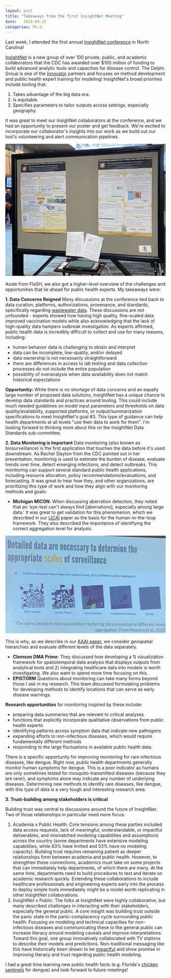 ```yaml
---
layout: post
title: "Takeaways from the first InsightNet Meeting"
date:   2024-04-25 
categories: Ph.D. 
---
```


Last week, I attended the first annual [InsightNet conference](https://insightnet.us/insight-net-annual-meeting-2024/) in North Carolina!

[InsightNet](https://www.cdc.gov/forecast-outbreak-analytics/partners/insightnet/index.html) is a new group of over 100 private, public, and academic collaborators that the CDC has awarded over $100 million of funding to build advanced analytic tools and capacities for disease control. The Delphi Group is one of the [Innovator](https://www.cdc.gov/forecast-outbreak-analytics/partners/insightnet/innovators.html) partners and focuses on method development and public health expert training for modeling! InsightNet's broad priorities include tooling that:
1. Takes advantage of the big data era.
2. Is equitable.
3. Specifies parameters to tailor outputs across settings, especially geography.  

It was great to meet our InsighNet collaborators at the conference, and we had an opportunity to present our poster and get feedback. We're excited to incorporate our collaborator's insights into our work as we build out our tool's volunteering and alert communication pipelines.

![Our Poster Setup](/assets/poster.png) 

Aside from FlaSH, we also got a higher-level overview of the challenges and opportunities that lie ahead for public health experts. My takeaways were: 

**1. Data Concerns Reigned**
Many discussions at the conference tied back to data curation, platforms, authorizations, provenance, and standards, specifically regarding [wastewater data](data.wastewaterscan). These discussions are not unfounded - experts showed how having high quality, fine-scaled data improved vaccination models while also acknowledging that the lack of high-quality data hampers outbreak investigation. As experts affirmed, public health data is incredibly difficult to collect and use for many reasons, including: 

- human behavior data is challenging to obtain and interpret
- data can be incomplete, low-quality, and/or delayed 
- data ownership is not necessarily straightforward  
- there are differences in access to lab testing and data collection processes do not include the entire population
- possibility of overanalysis when data availability does not match historical expectations

**Opportunity:** While there is no shortage of data concerns and an equally large number of proposed data solutions, InsightNet has a unique chance to develop data standards and practices around *tooling*. This could include much needed guidelines on model input parameters and thresholds on data quality/availability, supported platforms, or output/summarization specifications to meet InsightNet's goal #3. This type of guidance can help health departments at all levels "use their data to work for them". I'm looking forward to thinking more about this on the InsightNet Data Standards sub-committee. 

**2. Data Monitoring is Important**
Data monitoring (also known as biosurveillance) is the first application that touches the data before it's used downstream. As Rachel Slayton from the CDC pointed out in her presentation, monitoring is used to estimate the burden of disease, evaluate trends over time, detect emerging infections, and detect outbreaks. This monitoring can support several standard public health applications, including resource allocation, policy recommendations/evaluations, and forecasting. It was great to hear how they, and other organizations, are prioritizing this type of work and how they align with our monitoring methods and goals: 

- **Michigan MICON**: When discussing aberration detection, they noted that an 'eye-test can't always find [aberrations], especially among large data.' It was great to get validation for this phenomenon, which we described in our [IJCAI](https://www.ijcai.org/proceedings/2023/0666.pdf) paper as the basis for the human-in-the-loop framework. They also described the importance of identifying the correct aggregation level for analysis.

![Scale of Monitoring Matters](/assets/scale.png) 

This is why, as we describe in our [AAAI paper](https://ojs.aaai.org/index.php/AAAI/article/view/30222), we consider geospatial hierarchies and evaluate different levels of the data separately. 

- **Clemson DMA Prime**: They discussed how developing a 1) visualization framework for spatiotemporal data analysis that displays outputs from analytical tools and 2) integrating healthcare data into models is worth investigating. We also want to spend more time focusing on this. 
- **EPISTORM** Questions about monitoring can take many forms beyond those I ask in my research. This team discussed formulating problems for developing methods to identify locations that can serve as early disease warnings.

**Research opportunities** for monitoring inspired by these include: 
- preparing data summaries that are relevant to critical analyses
- functions that explicitly incorporate qualitative observations from public health experts 
- identifying patterns across symptom data that indicate new pathogens
- expanding efforts to non-infectious diseases, which would require fundamentally different methods 
- responding to the large fluctuations in available public health data. 

There is a specific opportunity for improving monitoring for rare infectious diseases, like dengue. Right now, public health departments generally monitor human symptoms for dengue. This is a poor indicator as humans are only sometimes tested for mosquito-transmitted diseases (because they are rarer), and symptoms alone may indicate any number of underlying diseases. Determining new methods to identify rare diseases, like dengue, with this type of data is a very tough and interesting research area. 


**3. Trust-building among stakeholders is critical**

Building trust was central to discussions around the future of InsightNet. Two of those relationships in particular need more focus: 

1. Academia x Public Health: Core tensions among these parties included data access requests, lack of meaningful, understandable, or impactful deliverables, and mismatched modeling capabilities and assumptions across the country (some departments have extensive modeling capabilities, while 83% have limited and 53% have no modeling capacity). Building trust requires remaining patient as deeper relationships form between academia and public health. However, to strengthen these connections, academics must take on some projects that can immediately help departments, of which there are many. At the same time, departments need to build procedures to test and iterate on academic research quickly. Extending these collaborations to include healthcare professionals and engineering experts early into the process to deploy simple tools immediately might be a model worth replicating in other InsightNet collaborations.   
2. InsightNet x Public: The folks at InsightNet were highly collaborative, but many described challenges in interacting with their stakeholders, especially the general public. A core insight was building trust outside the panic state in the panic-complacency cycle surrounding public health. Focusing on modeling and technical capacities for non-infectious diseases and communicating these to the general public can increase literacy around modeling caveats and improve interpretations. Toward this goal, one group innovatively collaborated with TV stations to describe their models and predictions. Non-traditional messaging like this have historically been shown to be [impactful](https://pubmed.ncbi.nlm.nih.gov/12285328/) and show promise in improving literacy and trust regarding public health modeling. 

I had a great time learning new public health facts (e.g. Florida's [chicken sentinels](https://www.floridahealth.gov/diseases-and-conditions/mosquito-borne-diseases/_documents/guidebook-chapter-ten.pdf) for dengue) and look forward to future meetings!














